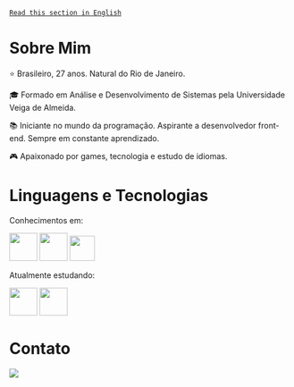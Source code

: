<a href="https://github.com/ssgbrl/ssgbrl-en">```Read this section in English```</a>

# Sobre Mim  

:star: Brasileiro, 27 anos. Natural do Rio de Janeiro.  

:mortar_board: Formado em Análise e Desenvolvimento de Sistemas pela Universidade Veiga de Almeida.  

:books: Iniciante no mundo da programação. Aspirante a desenvolvedor front-end. Sempre em constante aprendizado.  

:video_game: Apaixonado por games, tecnologia e estudo de idiomas.  

# Linguagens e Tecnologias  

Conhecimentos em:  

<img src="https://cdn.jsdelivr.net/gh/devicons/devicon/icons/html5/html5-plain-wordmark.svg" width="50"/>  <img src="https://cdn.jsdelivr.net/gh/devicons/devicon/icons/css3/css3-plain-wordmark.svg" width="50"/>  <img src="https://cdn.jsdelivr.net/gh/devicons/devicon/icons/javascript/javascript-plain.svg" width="45"/><br>

Atualmente estudando:  

<img src="https://cdn.jsdelivr.net/gh/devicons/devicon/icons/react/react-original-wordmark.svg" width="50"/>  <img src="https://cdn.jsdelivr.net/gh/devicons/devicon/icons/mysql/mysql-plain-wordmark.svg" width="50"/>

# Contato  
<div>
<a href="https://www.linkedin.com/in/gsouza28/" target="_blank"><img src="https://img.shields.io/badge/-LinkedIn-%230077B5?style=for-the-badge&logo=linkedin&logoColor=white" target="_blank"></a>   
</div>
